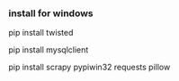 ### install for windows

pip install twisted 

pip install mysqlclient

pip install scrapy pypiwin32 requests pillow

